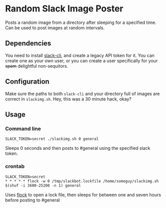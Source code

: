 # Random Slack Image Poster

Posts a random image from a directory after sleeping for a specified time. Can be used to post images at random intervals.

## Dependencies

You need to install [slack-cli](https://github.com/regisb/slack-cli), and create a legacy API token for it. You can create one as your own user, or you can create a user specifically for your ~~spam~~ delightful non-sequitors.

## Configuration

Make sure the paths to both `slack-cli` and your directory full of images are correct in `slackimg.sh`. Hey, this was a 30 minute hack, okay?

## Usage

### Command line

```
SLACK_TOKEN=secret ./slackimg.sh 0 general
```

Sleeps 0 seconds and then posts to #general using the specified slack token.

### crontab

```
SLACK_TOKEN=secret
* * * * * flock -w 0 /tmp/slackbot.lockfile /home/someguy/slackimg.sh $(shuf -i 3600-25200 -n 1) general
```

Uses [flock](https://linux.die.net/man/1/flock) to open a lock file, then sleeps for between one and seven hours before posting to #general
